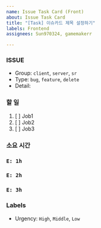 ```yaml
---
name: Issue Task Card (Front)
about: Issue Task Card
title: "[Task] 이슈카드 제목 설정하기"
labels: Frontend
assignees: Sun970324, gamemakerr

---
```


### ISSUE
* Group:  `client`, `server`, `sr`
* Type: `bug`, `feature`, `delete`
* Detail: 

### 할 일
1. [ ]  Job1
2. [ ]  Job2
3. [ ]  Job3
 
### 소요 시간
### `E: 1h`
### `E: 2h`
### `E: 3h`

### Labels
* Urgency: `High`, `Middle`, `Low`
